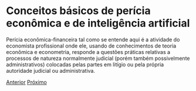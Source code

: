 # Conceitos básicos de perícia econômica e de inteligência artificial

Perícia econômica-financeira tal como se entende aqui é a atividade do economista profissional onde ele, usando de conhecimentos de teoria econômica e econometria, responde a questões práticas relativas a processos de natureza normalmente judicial (porém também possivelmente administrativos) colocadas pelas partes em litígio ou pela própria autoridade judicial ou administrativa.

[Anterior](introducao.md)    [Próximo](conjuntura.md)